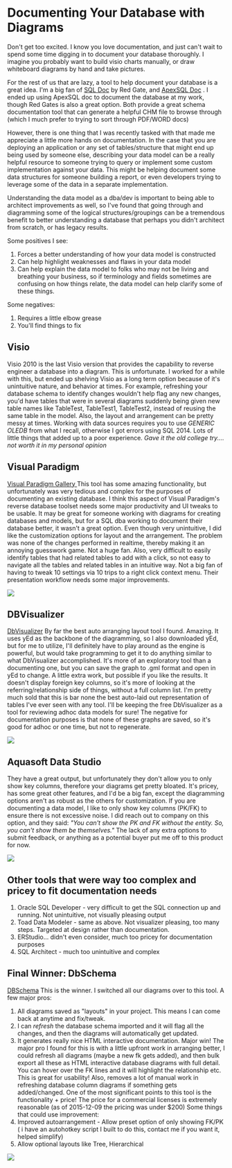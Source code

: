 # Documenting Your Database with Diagrams


Don&#39;t get too excited. I know you love documentation, and just can&#39;t wait to spend some time digging in to document your database thoroughly. I imagine you probably want to build visio charts manually, or draw whiteboard diagrams by hand and take pictures.

For the rest of us that are lazy, a tool to help document your database is a great idea. I&#39;m a big fan of [SQL Doc](https://www.red-gate.com/products/sql-development/sql-doc/) by Red Gate, and [ApexSQL Doc](http://www.apexsql.com/sql_tools_doc.aspx) . I ended up using ApexSQL doc to document the database at my work, though Red Gates is also a great option. Both provide a great schema documentation tool that can generate a helpful CHM file to browse through (which I much prefer to trying to sort through PDF/WORD docs)

However, there is one thing that I was recently tasked with that made me appreciate a little more hands on documentation. In the case that you are deploying an application or any set of tables/structure that might end up being used by someone else, describing your data model can be a really helpful resource to someone trying to query or implement some custom implementation against your data. This might be helping document some data structures for someone building a report, or even developers trying to leverage some of the data in a separate implementation.

Understanding the data model as a dba/dev is important to being able to architect improvements as well, so I&#39;ve found that going through and diagramming some of the logical structures/groupings can be a tremendous benefit to better understanding a database that perhaps you didn&#39;t architect from scratch, or has legacy results.

Some positives I see:

1.  Forces a better understanding of how your data model is constructed
2.  Can help highlight weaknesses and flaws in your data model
3.  Can help explain the data model to folks who may not be living and breathing your business, so if terminology and fields sometimes are confusing on how things relate, the data model can help clarify some of these things.

Some negatives:

1.  Requires a little elbow grease
2.  You&#39;ll find things to fix

## Visio

Visio 2010 is the last Visio version that provides the capability to reverse engineer a database into a diagram. This is unfortunate. I worked for a while with this, but ended up shelving Visio as a long term option because of it&#39;s unintuitive nature, and behavior at times. For example, refreshing your database schema to identify changes wouldn&#39;t help flag any new changes, you&#39;d have tables that were in several diagrams suddenly being given new table names like TableTest, TableTest1, TableTest2, instead of reusing the same table in the model. Also, the layout and arrangement can be pretty messy at times. Working with data sources requires you to use _GENERIC OLEDB_ from what I recall, otherwise I got errors using SQL 2014. Lots of little things that added up to a poor experience.
_Gave it the old college try.... not worth it in my personal opinion_

## Visual Paradigm

[Visual Paradigm Gallery ](http://www.visual-paradigm.com/VPGallery/)
This tool has some amazing functionality, but unfortunately was very tedious and complex for the purposes of documenting an existing database. I think this aspect of Visual Paradigm&#39;s reverse database toolset needs some major productivity and UI tweaks to be usable. It may be great for someone working with diagrams for creating databases and models, but for a SQL dba working to document their database better, it wasn&#39;t a great option.
Even though very unintuitive, I did like the customization options for layout and the arrangement. The problem was none of the changes performed in realtime, thereby making it an annoying guesswork game. Not a huge fan. Also, very difficult to easily identify tables that had related tables to add with a click, so not easy to navigate all the tables and related tables in an intuitive way.
Not a big fan of having to tweak 10 settings via 10 trips to a right click context menu. Their presentation workflow needs some major improvements.

![](/images/visual-paradigm_e6bwlj_soeslm.jpg)

## DBVisualizer

[DbVisualizer](http://www.dbvis.com/)
By far the best auto arranging layout tool I found. Amazing. It uses yEd as the backbone of the diagramming, so I also downloaded yEd, but for me to utilize, I&#39;ll definitely have to play around as the engine is powerful, but would take programming to get it to do anything similar to what DbVisualizer accomplished. It&#39;s more of an exploratory tool than a documenting one, but you can save the graph to .gml format and open in yEd to change. A little extra work, but possible if you like the results. It doesn&#39;t display foreign key columns, so it&#39;s more of looking at the referring/relationship side of things, without a full column list.
I&#39;m pretty much sold that this is bar none the best auto-laid out representation of tables I&#39;ve ever seen with any tool. I&#39;ll be keeping the free DbVisualizer as a tool for reviewing adhoc data models for sure!
The negative for documentation purposes is that none of these graphs are saved, so it&#39;s good for adhoc or one time, but not to regenerate.

![](/images/dbvisualizer_ye4k4t.jpg)

## Aquasoft Data Studio

They have a great output, but unfortunately they don&#39;t allow you to only show key columns, therefore your diagrams get pretty bloated. It&#39;s pricey, has some great other features, and I&#39;d be a big fan, except the diagramming options aren&#39;t as robust as the others for customization. If you are documenting a data model, I like to only show key columns (PK/FK) to ensure there is not excessive noise.
I did reach out to company on this option, and they said:
_&#34;You can&#39;t show the PK and FK without the entity. So, you can&#39;t show them be themselves.&#34;_
The lack of any extra options to submit feedback, or anything as a potential buyer put me off to this product for now.

![](/images/aquasoft-data-studio_plr7hu.jpg)

## Other tools that were way too complex and pricey to fit documentation needs

1.  Oracle SQL Developer - very difficult to get the SQL connection up and running. Not unintuitive, not visually pleasing output
2.  Toad Data Modeler - same as above. Not visualizer pleasing, too many steps. Targeted at design rather than documentation.
3.  ERStudio... didn&#39;t even consider, much too pricey for documentation purposes
4.  SQL Architect - much too unintuitive and complex

## Final Winner: DbSchema

[DBSchema](http://www.dbschema.com/)
This is the winner. I switched all our diagrams over to this tool.
A few major pros:

1.  All diagrams saved as &#34;layouts&#34; in your project. This means I can come back at anytime and fix/tweak.
2.  I can _refresh_ the database schema imported and it will flag all the changes, and then the diagrams will automatically get updated.
3.  It generates really nice HTML interactive documentation. Major win!
The major pro I found for this is with a little upfront work in arranging better, I could refresh all diagrams (maybe a new fk gets added), and then bulk export all these as HTML interactive database diagrams with full detail. You can hover over the FK lines and it will highlight the relationship etc. This is great for usability! Also, removes a lot of manual work in refreshing database column diagrams if something gets added/changed.
One of the most significant points to this tool is the functionality &#43; price! The price for a commercial licenses is extremely reasonable (as of 2015-12-09 the pricing was under $200)
Some things that could use improvement:
4.  Improved autoarrangement - Allow preset option of only showing FK/PK ( i have an autohotkey script I built to do this, contact me if you want it, helped simplify)
5.  Allow optional layouts like Tree, Hierarchical

![](/images/final-winner-dbschema_tyy0py.jpg)

